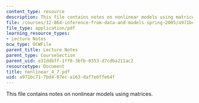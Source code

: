 ```yaml
---
content_type: resource
description: This file contains notes on nonlinear models using matrices.
file: /courses/12-864-inference-from-data-and-models-spring-2005/a971bc717bd407eca163daf7e6ffe64f_nonlinear_4_7.pdf
file_type: application/pdf
learning_resource_types:
- Lecture Notes
ocw_type: OCWFile
parent_title: Lecture Notes
parent_type: CourseSection
parent_uid: e31ddbff-1ff0-3bfb-0353-d7cdba211ac2
resourcetype: Document
title: nonlinear_4_7.pdf
uid: a971bc71-7bd4-07ec-a163-daf7e6ffe64f
---
```

This file contains notes on nonlinear models using matrices.

